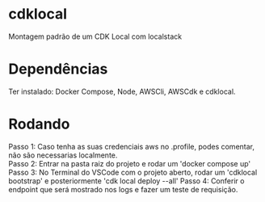 # cdklocal
 Montagem padrão de um CDK Local com localstack
 
# Dependências
 Ter instalado: Docker Compose, Node, AWSCli, AWSCdk e cdklocal.
 
# Rodando
 Passo 1: Caso tenha as suas credenciais aws no .profile, podes comentar, não são necessarias localmente. <br>
 Passo 2: Entrar na pasta raiz do projeto e rodar um 'docker compose up'
 Passo 3: No Terminal do VSCode com o projeto aberto, rodar um 'cdklocal bootstrap' e posteriormente 'cdk local deploy --all'
 Passo 4: Conferir o endpoint que será mostrado nos logs e fazer um teste de requisição.
